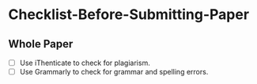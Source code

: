 # Checklist-Before-Submitting-Paper

## Whole Paper
- [ ] Use iThenticate to check for plagiarism.
- [ ] Use Grammarly to check for grammar and spelling errors.